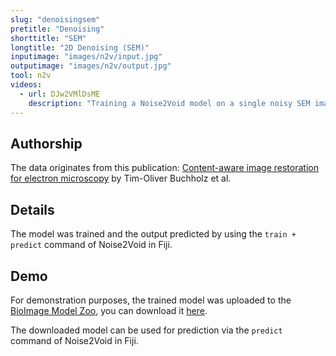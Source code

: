 ```yaml
---
slug: "denoisingsem"
pretitle: "Denoising"
shorttitle: "SEM"
longtitle: "2D Denoising (SEM)"
inputimage: "images/n2v/input.jpg"
outputimage: "images/n2v/output.jpg"  
tool: n2v
videos:
  - url: DJw2VMlDsME
    description: "Training a Noise2Void model on a single noisy SEM image and denoising it."
---
```


## Authorship

The data originates from this publication: [Content-aware image restoration for electron microscopy](https://books.google.de/books?hl=en&lr=&id=rn2jDwAAQBAJ&oi=fnd&pg=PA277&dq=info:41WW__W36dwJ:scholar.google.com&ots=xdqzPRk19v&sig=9sxVkiynLPCj9IhHoolchoxTT_U&redir_esc=y#v=onepage&q&f=true) by Tim-Oliver Buchholz et al.

## Details
The model was trained and the output predicted by using the `train + predict` command of Noise2Void in Fiji. 
  
## Demo
For demonstration purposes, the trained model was uploaded to the [BioImage Model Zoo](https://bioimage.io), you can download it [here](https://bioimage.io/?model=N2V%20SEM%20Demo). 

The downloaded model can be used for prediction via the `predict` command of Noise2Void in Fiji. 